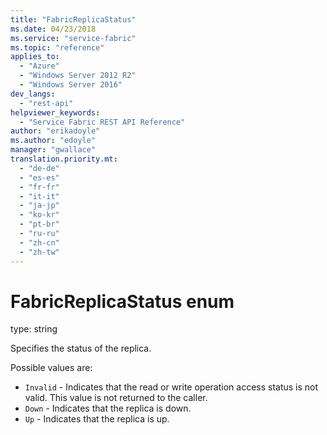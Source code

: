 ```yaml
---
title: "FabricReplicaStatus"
ms.date: 04/23/2018
ms.service: "service-fabric"
ms.topic: "reference"
applies_to: 
  - "Azure"
  - "Windows Server 2012 R2"
  - "Windows Server 2016"
dev_langs: 
  - "rest-api"
helpviewer_keywords: 
  - "Service Fabric REST API Reference"
author: "erikadoyle"
ms.author: "edoyle"
manager: "gwallace"
translation.priority.mt: 
  - "de-de"
  - "es-es"
  - "fr-fr"
  - "it-it"
  - "ja-jp"
  - "ko-kr"
  - "pt-br"
  - "ru-ru"
  - "zh-cn"
  - "zh-tw"
---
```

# FabricReplicaStatus enum

type: string

Specifies the status of the replica.

Possible values are: 

  - `Invalid` - Indicates that the read or write operation access status is not valid. This value is not returned to the caller.
  - `Down` - Indicates that the replica is down.
  - `Up` - Indicates that the replica is up.

